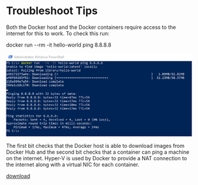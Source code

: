 # Troubleshoot Tips

Both the Docker host and the Docker containers require access to the internet for this to work. To check this run:

docker run --rm -it hello-world ping 8.8.8.8

![hello-world](hello-world.png)

The first bit checks that the Docker host is able to download images from Docker Hub and the second bit checks that a container can ping a machine on the internet. Hyper-V is used by Docker to provide a NAT connection to the internet along with a virtual NIC for each container.

[download](https://github.com/modalitysystems/modalitysoftware-docs/releases/download/ltsc2016/vsts-agent-ltsc2016.zip)
